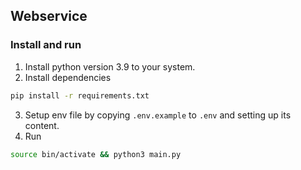 ## Webservice
### Install and run
1. Install python version 3.9 to your system. 
2. Install dependencies
```bash
pip install -r requirements.txt
```
3. Setup env file by copying `.env.example` to `.env` and setting up its content.
4. Run
```bash
source bin/activate && python3 main.py
```
